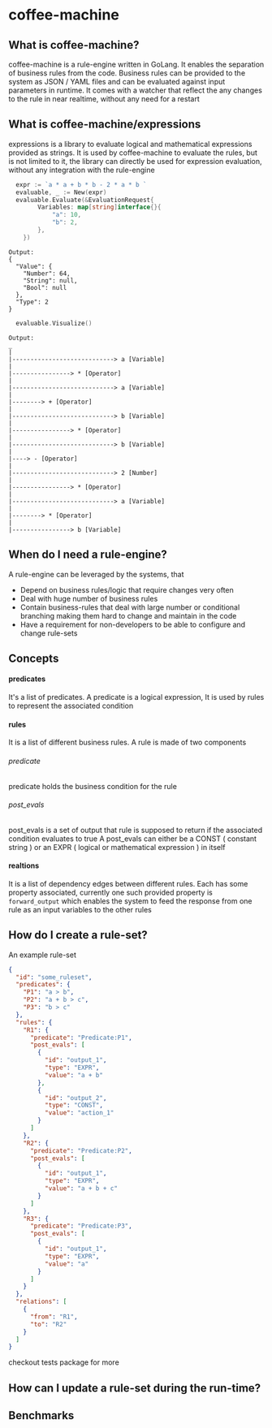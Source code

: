 coffee-machine
====

What is coffee-machine?
--
coffee-machine is a rule-engine written in GoLang. It enables the separation of business rules from the code. Business rules can be provided to the system as JSON / YAML files and can be evaluated against input parameters in runtime. It comes with a watcher that reflect the any changes to the rule in near realtime, without any need for a restart

What is coffee-machine/expressions
--
expressions is a library to evaluate logical and mathematical expressions provided as strings. It is used by coffee-machine to evaluate the rules, but is not limited to it, the library can directly be used for expression evaluation, without any integration with the rule-engine

```go
  expr := `a * a + b * b - 2 * a * b `
  evaluable, _ := New(expr)
  evaluable.Evaluate(&EvaluationRequest{
		Variables: map[string]interface{}{
			"a": 10,
			"b": 2,
		},
	})
```
```
Output:
{
  "Value": {
    "Number": 64,
    "String": null,
    "Bool": null
  },
  "Type": 2
}
```

```go
  evaluable.Visualize()
```
```
Output:
_
|
|----------------------------> a [Variable]
|
|----------------> * [Operator]
|
|----------------------------> a [Variable]
|
|--------> + [Operator]
|
|----------------------------> b [Variable]
|
|----------------> * [Operator]
|
|----------------------------> b [Variable]
|
|----> - [Operator]
|
|----------------------------> 2 [Number]
|
|----------------> * [Operator]
|
|----------------------------> a [Variable]
|
|--------> * [Operator]
|
|----------------> b [Variable]
```


When do I need a rule-engine?
--
A rule-engine can be leveraged by the systems, that
- Depend on business rules/logic that require changes very often
- Deal with huge number of business rules
- Contain business-rules that deal with large number or conditional branching making
 them hard to change and maintain in the code
- Have a requirement for non-developers to be able to configure and change rule-sets

Concepts
--
#### predicates
It's a list of predicates. A predicate is a logical expression, It is used by rules to represent the associated condition

#### rules
It is a list of different business rules. A rule is made of two components
###### predicate
predicate holds the business condition for the rule
###### post_evals
post_evals is a set of output that rule is supposed to return if the associated condition evaluates to true
A post_evals can either be a CONST ( constant string ) or an EXPR ( logical or mathematical expression ) in itself


#### realtions
It is a list of dependency edges between different rules. Each has some property associated, currently one such provided property is
`forward_output` which enables the system to feed the response from one rule as an input variables to the other rules


How do I create a rule-set?
--

An example rule-set
```json
{
  "id": "some_ruleset",
  "predicates": {
    "P1": "a > b",
    "P2": "a + b > c",
    "P3": "b > c"
  },
  "rules": {
    "R1": {
      "predicate": "Predicate:P1",
      "post_evals": [
        {
          "id": "output_1",
          "type": "EXPR",
          "value": "a + b"
        },
        {
          "id": "output_2",
          "type": "CONST",
          "value": "action_1"
        }
      ]
    },
    "R2": {
      "predicate": "Predicate:P2",
      "post_evals": [
        {
          "id": "output_1",
          "type": "EXPR",
          "value": "a + b + c"
        }
      ]
    },
    "R3": {
      "predicate": "Predicate:P3",
      "post_evals": [
        {
          "id": "output_1",
          "type": "EXPR",
          "value": "a"
        }
      ]
    }
  },
  "relations": [
    {
      "from": "R1",
      "to": "R2"
    }
  ]
}
```


checkout tests package for more


How can I update a rule-set during the run-time?
--

Benchmarks
--